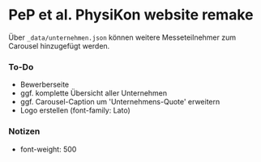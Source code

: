 # PeP et al. PhysiKon website remake

Über ```_data/unternehmen.json``` können weitere Messeteilnehmer zum Carousel hinzugefügt werden.

### To-Do

* Bewerberseite
* ggf. komplette Übersicht aller Unternehmen
* ggf. Carousel-Caption um 'Unternehmens-Quote' erweitern 
* Logo erstellen (font-family: Lato)

### Notizen

* font-weight: 500